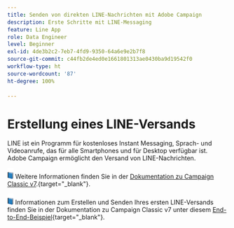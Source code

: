 ```yaml
---
title: Senden von direkten LINE-Nachrichten mit Adobe Campaign
description: Erste Schritte mit LINE-Messaging
feature: Line App
role: Data Engineer
level: Beginner
exl-id: 4de3b2c2-7eb7-4fd9-9350-64a6e9e2b7f8
source-git-commit: c44fb2de4ed0e1661801313ae0430ba9d19542f0
workflow-type: ht
source-wordcount: '87'
ht-degree: 100%

---
```


# Erstellung eines LINE-Versands

LINE ist ein Programm für kostenloses Instant Messaging, Sprach- und Videoanrufe, das für alle Smartphones und für Desktop verfügbar ist. Adobe Campaign ermöglicht den Versand von LINE-Nachrichten.


![](../assets/do-not-localize/book.png) Weitere Informationen finden Sie in der [Dokumentation zu Campaign Classic v7](https://experienceleague.adobe.com/docs/campaign-classic/using/sending-messages/line-channel.html?lang=de).{target=&quot;_blank&quot;}.

![](../assets/do-not-localize/book.png) Informationen zum Erstellen und Senden Ihres ersten LINE-Versands finden Sie in der Dokumentation zu Campaign Classic v7 unter diesem [End-to-End-Beispiel](https://experienceleague.adobe.com/docs/campaign-classic/using/sending-messages/line-channel.html?lang=de#example--create-and-send-a-personalized-line-message){target=&quot;_blank&quot;}.
